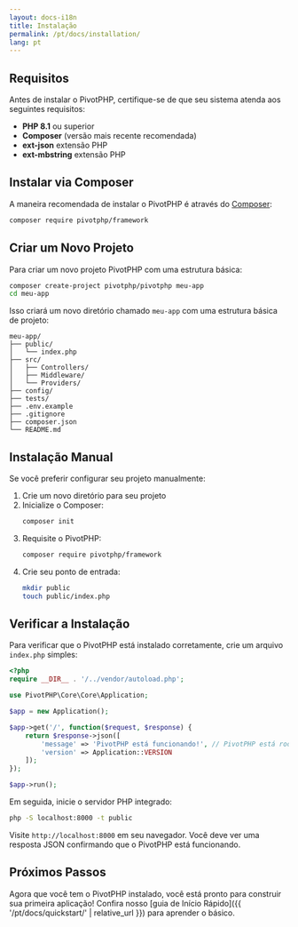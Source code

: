 ```yaml
---
layout: docs-i18n
title: Instalação
permalink: /pt/docs/installation/
lang: pt
---
```


## Requisitos

Antes de instalar o PivotPHP, certifique-se de que seu sistema atenda aos seguintes requisitos:

- **PHP 8.1** ou superior
- **Composer** (versão mais recente recomendada)
- **ext-json** extensão PHP
- **ext-mbstring** extensão PHP

## Instalar via Composer

A maneira recomendada de instalar o PivotPHP é através do [Composer](https://getcomposer.org/):

```bash
composer require pivotphp/framework
```

## Criar um Novo Projeto

Para criar um novo projeto PivotPHP com uma estrutura básica:

```bash
composer create-project pivotphp/pivotphp meu-app
cd meu-app
```

Isso criará um novo diretório chamado `meu-app` com uma estrutura básica de projeto:

```
meu-app/
├── public/
│   └── index.php
├── src/
│   ├── Controllers/
│   ├── Middleware/
│   └── Providers/
├── config/
├── tests/
├── .env.example
├── .gitignore
├── composer.json
└── README.md
```

## Instalação Manual

Se você preferir configurar seu projeto manualmente:

1. Crie um novo diretório para seu projeto
2. Inicialize o Composer:
   ```bash
   composer init
   ```
3. Requisite o PivotPHP:
   ```bash
   composer require pivotphp/framework
   ```
4. Crie seu ponto de entrada:
   ```bash
   mkdir public
   touch public/index.php
   ```

## Verificar a Instalação

Para verificar que o PivotPHP está instalado corretamente, crie um arquivo `index.php` simples:

```php
<?php
require __DIR__ . '/../vendor/autoload.php';

use PivotPHP\Core\Core\Application;

$app = new Application();

$app->get('/', function($request, $response) {
    return $response->json([
        'message' => 'PivotPHP está funcionando!', // PivotPHP está rodando!
        'version' => Application::VERSION
    ]);
});

$app->run();
```

Em seguida, inicie o servidor PHP integrado:

```bash
php -S localhost:8000 -t public
```

Visite `http://localhost:8000` em seu navegador. Você deve ver uma resposta JSON confirmando que o PivotPHP está funcionando.

## Próximos Passos

Agora que você tem o PivotPHP instalado, você está pronto para construir sua primeira aplicação! Confira nosso [guia de Início Rápido]({{ '/pt/docs/quickstart/' | relative_url }}) para aprender o básico.
